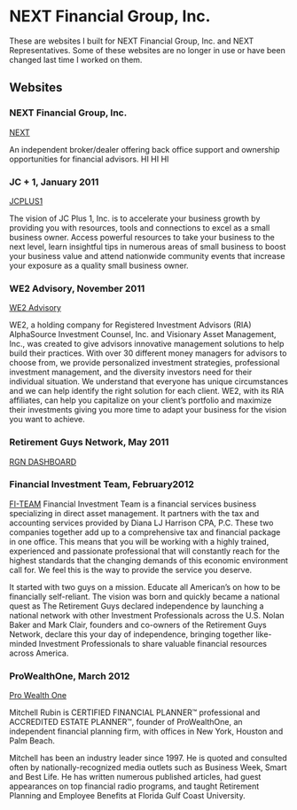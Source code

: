 # NEXT Financial Group, Inc.

These are websites I built for NEXT Financial Group, Inc. and NEXT Representatives. Some of these websites are no longer in use or have been changed last time I worked on them.

## Websites

### NEXT Financial Group, Inc.
[NEXT](http://www.nextfinancial.com)

An independent broker/dealer offering back office support and ownership opportunities for financial advisors. HI HI HI

### JC + 1, January 2011
[JCPLUS1](http://www.jcplus1.com)

The vision of JC Plus 1, Inc. is to accelerate your business growth by providing you with resources, tools and connections to excel as a small business owner. Access powerful resources to take your business to the next level, learn insightful tips in numerous areas of small business to boost your business value and attend nationwide community events that increase your exposure as a quality small business owner.


### WE2 Advisory, November 2011
[WE2 Advisory](http://www.we2advisory.com)


WE2, a holding company for Registered Investment Advisors (RIA) AlphaSource Investment Counsel, Inc. and Visionary Asset Management, Inc., was created to give advisors innovative management solutions to help build their practices. With over 30 different money managers for advisors to choose from, we provide personalized investment strategies, professional investment management, and the diversity investors need for their individual situation. We understand that everyone has unique circumstances and we can help identify the right solution for each client. WE2, with its RIA affiliates, can help you capitalize on your client’s portfolio and maximize their investments giving you more time to adapt your business for the vision you want to achieve.



### Retirement Guys Network, May 2011 
[RGN DASHBOARD](http://www.rgndashboard.com) 


### Financial Investment Team, February2012
[FI-TEAM](http://www.fi-team.com)
Financial Investment Team is a financial services business specializing in direct asset management. It partners with the tax and accounting services provided by Diana LJ Harrison CPA, P.C. These two companies together add up to a comprehensive tax and financial package in one office. This means that you will be working with a highly trained, experienced and passionate professional that will constantly reach for the highest standards that the changing demands of this economic environment call for. We feel this is the way to provide the service you deserve.

It started with two guys on a mission. Educate all American’s on how to be financially self-reliant. The vision was born and quickly became a national quest as The Retirement Guys declared independence by launching a national network with other Investment Professionals across the U.S. Nolan Baker and Mark Clair, founders and co-owners of the Retirement Guys Network, declare this your day of independence, bringing together like-minded Investment Professionals to share valuable financial resources across America.


### ProWealthOne, March 2012 
[Pro Wealth One](http://www.prowealthone.com)

Mitchell Rubin is CERTIFIED FINANCIAL PLANNER™ professional and ACCREDITED ESTATE PLANNER™, founder of ProWealthOne, an independent financial planning firm, with offices in New York, Houston and Palm Beach.

Mitchell has been an industry leader since 1997. He is quoted and consulted often by nationally-recognized media outlets such as Business Week, Smart and Best Life. He has written numerous published articles, had guest appearances on top financial radio programs, and taught Retirement Planning and Employee Benefits at Florida Gulf Coast University.